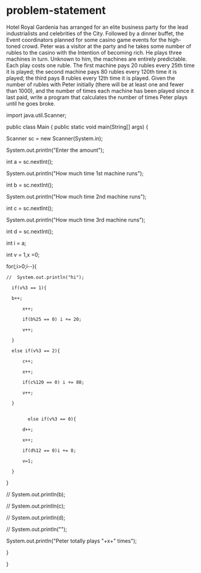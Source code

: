 # problem-statement
Hotel Royal Gardenia has arranged for an elite business party for the lead industrialists and celebrities of the City. Followed by a dinner buffet, the Event coordinators planned for some casino game events for the high- toned crowd. Peter was a visitor at the party and he takes some number of rubles to the casino with the Intention of becoming rich. He plays three machines in turn. Unknown to him, the machines are entirely predictable. Each play costs one ruble. The first machine pays 20 rubles every 25th time it is played; the second machine pays 80 rubles every 120th time it is played; the third pays 8 rubles every 12th time it is played. Given the number of rubles with Peter initially (there will be at least one and fewer than 1000), and the number of times each machine has been played since it last paid, write a program that calculates the number of times Peter plays until he goes broke.


import java.util.Scanner;

public class Main
{
	public static void main(String[] args) {
		
	
  Scanner sc = new Scanner(System.in);
	
  System.out.println("Enter the amount");
	
  int a = sc.nextInt();
	
  System.out.println("How much time 1st machine runs");
	
  int b = sc.nextInt();
	
  System.out.println("How much time 2nd machine runs");
	
  int c = sc.nextInt();
	
  System.out.println("How much time 3rd machine runs");
	
  int d = sc.nextInt();
	
  int i = a;
	
  int v  = 1,x =0;
	
  for(;i>0;i--){
	
    //  System.out.println("hi");
		
      if(v%3 == 1){
		  
      b++;

          x++;
		      
          if(b%25 == 0) i += 20;
		      
          v++;
		    
      }
		  
      else if(v%3 == 2){
		  
          c++;
		      
          x++;
		      
          if(c%120 == 0) i += 80;
		      
          v++;
		    
      }

      
		    else if(v%3 == 0){
		  
          d++;
		      
          x++;
		      
          if(d%12 == 0)i += 8;
		      
          v=1;
		    
      }
		    
		
  }

// 		System.out.println(b);

// 		System.out.println(c);

// 		System.out.println(d);

// 		System.out.println("");
		

  System.out.println("Peter totally plays "+x+" times");
	
 }

}

